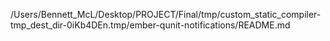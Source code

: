 /Users/Bennett_McL/Desktop/PROJECT/Final/tmp/custom_static_compiler-tmp_dest_dir-0iKb4DEn.tmp/ember-qunit-notifications/README.md